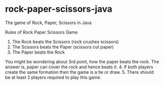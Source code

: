 
rock-paper-scissors-java
========================

The game of Rock, Paper, Scissors in Java

Rules of Rock Paper Scissors Game
1. The Rock beats the Scissors  (rock crushes scissors)
2. The Scissors beats the Paper (scissors cut paper)
3. The Paper beats the Rock

You might be wondering about 3rd point, how the paper beats the rock. The answer is, paper can cover the rock and hence beats it.
4. If both players create the same formation then the game is a tie or draw.
5. There should be at least 2 players required to play this game.